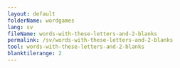 ```yaml
---
layout: default
folderName: wordgames
lang: sv
fileName: words-with-these-letters-and-2-blanks
permalink: /sv/words-with-these-letters-and-2-blanks
tool: words-with-these-letters-and-2-blanks
blanktilerange: 2
---
```

